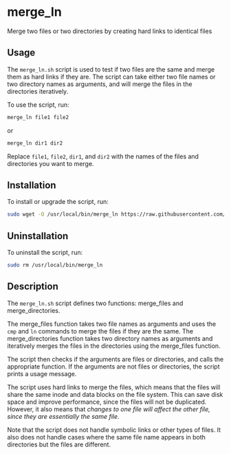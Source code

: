 # merge_ln

Merge two files or two directories by creating hard links to identical files

## Usage

The `merge_ln.sh` script is used to test if two files are the same and merge them
as hard links if they are. The script can take either two file names or two directory
names as arguments, and will merge the files in the directories iteratively.

To use the script, run:

```bash
merge_ln file1 file2
```

or

```bash
merge_ln dir1 dir2
```

Replace `file1`, `file2`, `dir1`, and `dir2` with the names of the files and directories you want to merge.

## Installation

To install or upgrade the script, run:

```bash
sudo wget -O /usr/local/bin/merge_ln https://raw.githubusercontent.com/tanganke/merge_ln/main/merge_ln.sh && sudo chmod +x /usr/local/bin/merge_ln
```

## Uninstallation

To uninstall the script, run:

```bash
sudo rm /usr/local/bin/merge_ln
```

## Description

The `merge_ln.sh` script defines two functions: merge_files and merge_directories.

The merge_files function takes two file names as arguments and uses the `cmp` and `ln` commands to merge the files
if they are the same. The merge_directories function takes two directory names as arguments and iteratively merges
the files in the directories using the merge_files function.

The script then checks if the arguments are files or directories, and calls the appropriate function. If the
arguments are not files or directories, the script prints a usage message.

The script uses hard links to merge the files, which means that the files will share the same inode and data
blocks on the file system. This can save disk space and improve performance, since the files will not be duplicated.
However, it also means that *changes to one file will affect the other file, since they are essentially the same file*.

Note that the script does not handle symbolic links or other types of files. It also does not handle cases
where the same file name appears in both directories but the files are different.
